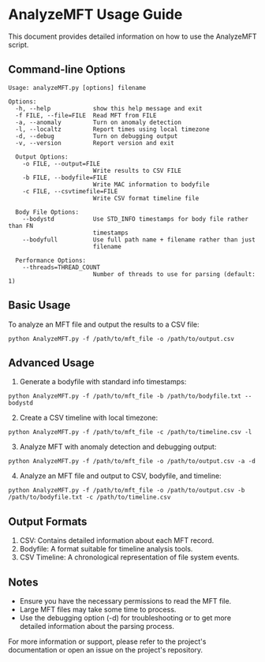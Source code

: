 # AnalyzeMFT Usage Guide

This document provides detailed information on how to use the AnalyzeMFT script.

## Command-line Options

```
Usage: analyzeMFT.py [options] filename

Options:
  -h, --help            show this help message and exit
  -f FILE, --file=FILE  Read MFT from FILE
  -a, --anomaly         Turn on anomaly detection
  -l, --localtz         Report times using local timezone
  -d, --debug           Turn on debugging output
  -v, --version         Report version and exit

  Output Options:
    -o FILE, --output=FILE
                        Write results to CSV FILE
    -b FILE, --bodyfile=FILE
                        Write MAC information to bodyfile
    -c FILE, --csvtimefile=FILE
                        Write CSV format timeline file

  Body File Options:
    --bodystd           Use STD_INFO timestamps for body file rather than FN     
                        timestamps
    --bodyfull          Use full path name + filename rather than just
                        filename

  Performance Options:
    --threads=THREAD_COUNT
                        Number of threads to use for parsing (default: 1)      
```
## Basic Usage

To analyze an MFT file and output the results to a CSV file:

`python AnalyzeMFT.py -f /path/to/mft_file -o /path/to/output.csv`

## Advanced Usage

1. Generate a bodyfile with standard info timestamps:

`python AnalyzeMFT.py -f /path/to/mft_file -b /path/to/bodyfile.txt --bodystd`

2. Create a CSV timeline with local timezone:

`python AnalyzeMFT.py -f /path/to/mft_file -c /path/to/timeline.csv -l`

3. Analyze MFT with anomaly detection and debugging output:

`python AnalyzeMFT.py -f /path/to/mft_file -o /path/to/output.csv -a -d`

4. Analyze an MFT file and output to CSV, bodyfile, and timeline:

`python AnalyzeMFT.py -f /path/to/mft_file -o /path/to/output.csv -b /path/to/bodyfile.txt -c /path/to/timeline.csv`

## Output Formats

1. CSV: Contains detailed information about each MFT record.
2. Bodyfile: A format suitable for timeline analysis tools.
3. CSV Timeline: A chronological representation of file system events.

## Notes

- Ensure you have the necessary permissions to read the MFT file.
- Large MFT files may take some time to process.
- Use the debugging option (-d) for troubleshooting or to get more detailed information about the parsing process.

For more information or support, please refer to the project's documentation or open an issue on the project's repository.